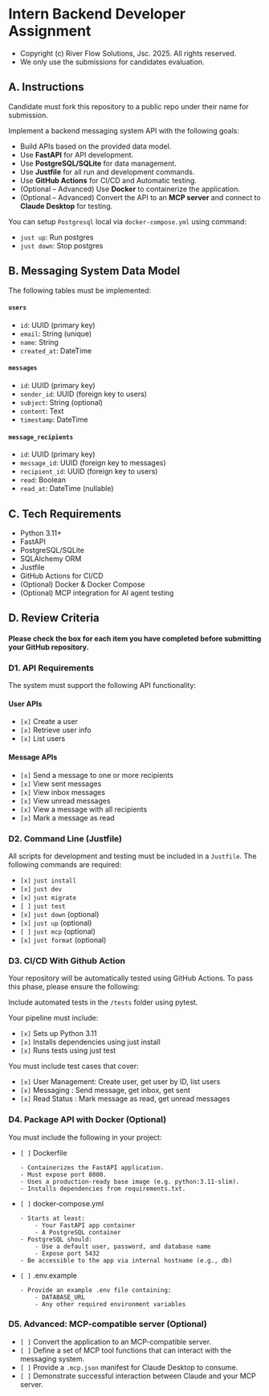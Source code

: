 # Intern Backend Developer Assignment
- Copyright (c) River Flow Solutions, Jsc. 2025. All rights reserved.
- We only use the submissions for candidates evaluation.

## A. Instructions
Candidate must fork this repository to a public repo under their name for submission.

Implement a backend messaging system API with the following goals:

- Build APIs based on the provided data model.
- Use **FastAPI** for API development.
- Use **PostgreSQL/SQLite** for data management.
- Use **Justfile** for all run and development commands.
- Use **GitHub Actions** for CI/CD and Automatic testing.
- (Optional – Advanced) Use **Docker** to containerize the application.
- (Optional – Advanced) Convert the API to an **MCP server** and connect to **Claude Desktop** for testing.

You can setup `Postgresql` local via `docker-compose.yml` using command:

- `just up`: Run postgres
- `just down`: Stop postgres

## B. Messaging System Data Model
The following tables must be implemented:

#### `users`
- `id`: UUID (primary key)
- `email`: String (unique)
- `name`: String
- `created_at`: DateTime

#### `messages`
- `id`: UUID (primary key)
- `sender_id`: UUID (foreign key to users)
- `subject`: String (optional)
- `content`: Text
- `timestamp`: DateTime

#### `message_recipients`
- `id`: UUID (primary key)
- `message_id`: UUID (foreign key to messages)
- `recipient_id`: UUID (foreign key to users)
- `read`: Boolean
- `read_at`: DateTime (nullable)

## C. Tech Requirements
- Python 3.11+
- FastAPI
- PostgreSQL/SQLite
- SQLAlchemy ORM
- Justfile
- GitHub Actions for CI/CD
- (Optional) Docker & Docker Compose
- (Optional) MCP integration for AI agent testing

## D. Review Criteria
#### **Please check the box for each item you have completed before submitting your GitHub repository.**

### D1. API Requirements

The system must support the following API functionality:

#### User APIs
- `[x]` Create a user
- `[x]` Retrieve user info
- `[x]` List users

#### Message APIs
- `[x]` Send a message to one or more recipients
- `[x]` View sent messages
- `[x]` View inbox messages
- `[x]` View unread messages
- `[x]` View a message with all recipients
- `[x]` Mark a message as read

### D2. Command Line (Justfile)

All scripts for development and testing must be included in a `Justfile`. The following commands are required:

- `[x]` `just install`
- `[x]` `just dev`
- `[x]` `just migrate`
- `[ ]` `just test`
- `[x]` `just down` (optional)
- `[x]` `just up` (optional)
- `[ ]` `just mcp` (optional)
- `[x]` `just format` (optional)

### D3. CI/CD With Github Action
Your repository will be automatically tested using GitHub Actions. To pass this phase, please ensure the following:

Include automated tests in the `/tests` folder using pytest.

Your pipeline must include:

- `[x]` Sets up Python 3.11
- `[x]` Installs dependencies using just install
- `[x]` Runs tests using just test

You must include test cases that cover:

- `[x]` User Management: Create user, get user by ID, list users
- `[x]` Messaging : Send message, get inbox, get sent
- `[x]` Read Status : Mark message as read, get unread messages

### D4. Package API with Docker (Optional)
You must include the following in your project:

- `[ ]` Dockerfile
	```
	- Containerizes the FastAPI application.
	- Must expose port 8000.
	- Uses a production-ready base image (e.g. python:3.11-slim).
	- Installs dependencies from requirements.txt.
	```
- `[ ]` docker-compose.yml
	```
	- Starts at least:
		- Your FastAPI app container
		- A PostgreSQL container
	- PostgreSQL should:
		- Use a default user, password, and database name
		- Expose port 5432
	- Be accessible to the app via internal hostname (e.g., db)
	```
- `[ ]` .env.example
	```
	- Provide an example .env file containing:
		- DATABASE_URL
		- Any other required environment variables
	```

### D5. Advanced: MCP-compatible server (Optional)

- `[ ]` Convert the application to an MCP-compatible server.
- `[ ]` Define a set of MCP tool functions that can interact with the messaging system.
- `[ ]` Provide a `.mcp.json` manifest for Claude Desktop to consume.
- `[ ]` Demonstrate successful interaction between Claude and your MCP server.
